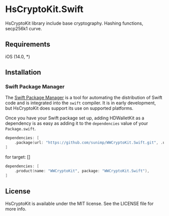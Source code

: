 # HsCryptoKit.Swift

HsCryptoKit library include base cryptography. Hashing functions, secp256k1 curve.

## Requirements
iOS (14.0, *)

## Installation

### Swift Package Manager

The [Swift Package Manager](https://swift.org/package-manager/) is a tool for automating the distribution of Swift code
and is integrated into the `swift` compiler. It is in early development, but HsCryptoKit does support its use on
supported platforms.

Once you have your Swift package set up, adding HDWalletKit as a dependency is as easy as adding it to
the `dependencies` value of your `Package.swift`.

```swift
dependencies: [
    .package(url: "https://github.com/sunimp/WWCryptoKit.Swift.git", .upToNextMajor(from: "1.3.6")),
]
```

for target: []
```swift
dependencies: [
    .product(name: "WWCryptoKit", package: "WWCryptoKit.Swift"),
]
```


## License

HsCryptoKit is available under the MIT license. See the LICENSE file for more info.
